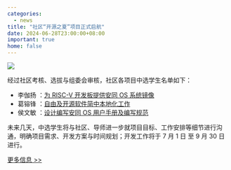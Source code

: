 ```yaml
---
categories:
  - news
title: "社区“开源之夏”项目正式启航"
date: 2024-06-28T23:00:00+08:00
important: true
home: false
---
```

![](/assets/news/2024-06-28-ospp-work-start.png)

经过社区考核、选拔与组委会审核，社区各项目中选学生名单如下：

- 李伽扬 ：[为 RISC-V 开发板提供安同 OS 系统镜像 ](https://summer-ospp.ac.cn/org/prodetail/24f3e0162)
- 葛镕锋 ：[自由及开源软件简中本地化工作 ](https://summer-ospp.ac.cn/org/prodetail/24f3e0160)
- 侯文敏 ：[设计编写安同 OS 用户手册及编写规范 ](https://summer-ospp.ac.cn/org/prodetail/24f3e0161)

未来几天，中选学生将与社区、导师进一步就项目目标、工作安排等细节进行沟通，明确项目需求、开发方案与时间规划；开发工作将于 7 月 1 日 至 9 月 30 日进行。

[更多信息 >> ](https://summer-ospp.ac.cn/org/orgdetail/f3ea6d02-4c9c-4638-8ec6-dfba26040cf6?lang=zh)

